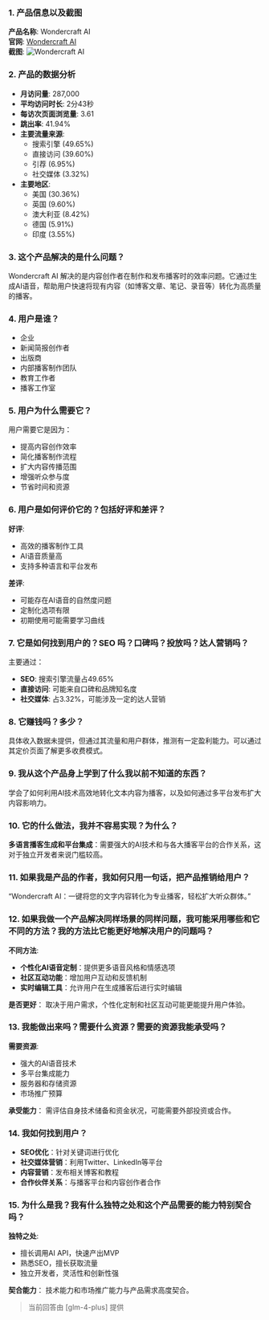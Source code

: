 ### 1. 产品信息以及截图

**产品名称**: Wondercraft AI  
**官网**: [Wondercraft AI](https://wondercraft.ai)  
**截图**: ![Wondercraft AI](https://cdn-images.toolify.ai/168804552513377785.jpg)

### 2. 产品的数据分析

- **月访问量**: 287,000
- **平均访问时长**: 2分43秒
- **每访次页面浏览量**: 3.61
- **跳出率**: 41.94%
- **主要流量来源**: 
  - 搜索引擎 (49.65%)
  - 直接访问 (39.60%)
  - 引荐 (6.95%)
  - 社交媒体 (3.32%)
- **主要地区**: 
  - 美国 (30.36%)
  - 英国 (9.60%)
  - 澳大利亚 (8.42%)
  - 德国 (5.91%)
  - 印度 (3.55%)

### 3. 这个产品解决的是什么问题？

Wondercraft AI 解决的是内容创作者在制作和发布播客时的效率问题。它通过生成AI语音，帮助用户快速将现有内容（如博客文章、笔记、录音等）转化为高质量的播客。

### 4. 用户是谁？

- 企业
- 新闻简报创作者
- 出版商
- 内部播客制作团队
- 教育工作者
- 播客工作室

### 5. 用户为什么需要它？

用户需要它是因为：
- 提高内容创作效率
- 简化播客制作流程
- 扩大内容传播范围
- 增强听众参与度
- 节省时间和资源

### 6. 用户是如何评价它的？包括好评和差评？

**好评**:
- 高效的播客制作工具
- AI语音质量高
- 支持多种语言和平台发布

**差评**:
- 可能存在AI语音的自然度问题
- 定制化选项有限
- 初期使用可能需要学习曲线

### 7. 它是如何找到用户的？SEO 吗？口碑吗？投放吗？达人营销吗？

主要通过：
- **SEO**: 搜索引擎流量占49.65%
- **直接访问**: 可能来自口碑和品牌知名度
- **社交媒体**: 占3.32%，可能涉及一定的达人营销

### 8. 它赚钱吗？多少？

具体收入数据未提供，但通过其流量和用户群体，推测有一定盈利能力。可以通过其定价页面了解更多收费模式。

### 9. 我从这个产品身上学到了什么我以前不知道的东西？

学会了如何利用AI技术高效地转化文本内容为播客，以及如何通过多平台发布扩大内容影响力。

### 10. 它的什么做法，我并不容易实现？为什么？

**多语言播客生成和平台集成**：需要强大的AI技术和与各大播客平台的合作关系，这对于独立开发者来说门槛较高。

### 11. 如果我是产品的作者，我如何只用一句话，把产品推销给用户？

“Wondercraft AI：一键将您的文字内容转化为专业播客，轻松扩大听众群体。”

### 12. 如果我做一个产品解决同样场景的同样问题，我可能采用哪些和它不同的方法？我的方法比它能更好地解决用户的问题吗？

**不同方法**:
- **个性化AI语音定制**：提供更多语音风格和情感选项
- **社区互动功能**：增加用户互动和反馈机制
- **实时编辑工具**：允许用户在生成播客后进行实时编辑

**是否更好**：
取决于用户需求，个性化定制和社区互动可能更能提升用户体验。

### 13. 我能做出来吗？需要什么资源？需要的资源我能承受吗？

**需要资源**:
- 强大的AI语音技术
- 多平台集成能力
- 服务器和存储资源
- 市场推广预算

**承受能力**：
需评估自身技术储备和资金状况，可能需要外部投资或合作。

### 14. 我如何找到用户？

- **SEO优化**：针对关键词进行优化
- **社交媒体营销**：利用Twitter、LinkedIn等平台
- **内容营销**：发布相关博客和教程
- **合作伙伴关系**：与播客平台和内容创作者合作

### 15. 为什么是我？我有什么独特之处和这个产品需要的能力特别契合吗？

**独特之处**:
- 擅长调用AI API，快速产出MVP
- 熟悉SEO，擅长获取流量
- 独立开发者，灵活性和创新性强

**契合能力**：
技术能力和市场推广能力与产品需求高度契合。

> 当前回答由 [glm-4-plus] 提供